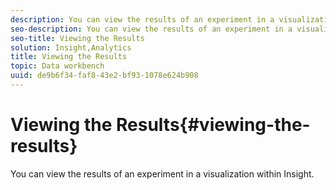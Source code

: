 ```yaml
---
description: You can view the results of an experiment in a visualization within Insight.
seo-description: You can view the results of an experiment in a visualization within Insight.
seo-title: Viewing the Results
solution: Insight,Analytics
title: Viewing the Results
topic: Data workbench
uuid: de9b6f34-faf8-43e2-bf93-1078e624b908
---
```


# Viewing the Results{#viewing-the-results}

You can view the results of an experiment in a visualization within Insight.

